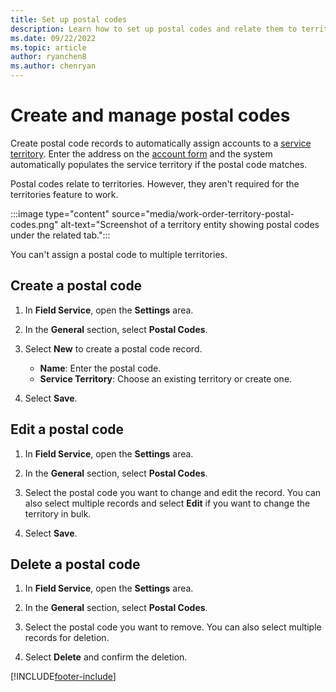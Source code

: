 ```yaml
---
title: Set up postal codes
description: Learn how to set up postal codes and relate them to territories in Dynamics 365 Field Service.
ms.date: 09/22/2022
ms.topic: article
author: ryanchen8
ms.author: chenryan
---
```

# Create and manage postal codes

Create postal code records to automatically assign accounts to a [service territory](set-up-territories.md). Enter the address on the [account form](accounts.md) and the system automatically populates the service territory if the postal code matches.  
  
Postal codes relate to territories. However, they aren't required for the territories feature to work.

:::image type="content" source="media/work-order-territory-postal-codes.png" alt-text="Screenshot of a territory entity showing postal codes under the related tab.":::
  
You can't assign a postal code to multiple territories.  

## Create a postal code
  
1. In **Field Service**, open the **Settings** area.

1. In the **General** section, select **Postal Codes**.
  
1. Select **New** to create a postal code record.

   - **Name**: Enter the postal code.
   - **Service Territory**: Choose an existing territory or create one.
  
1. Select **Save**.

## Edit a postal code

1. In **Field Service**, open the **Settings** area.

1. In the **General** section, select **Postal Codes**.

1. Select the postal code you want to change and edit the record. You can also select multiple records and select **Edit** if you want to change the territory in bulk.

1. Select **Save**.

## Delete a postal code

1. In **Field Service**, open the **Settings** area.

1. In the **General** section, select **Postal Codes**.

1. Select the postal code you want to remove. You can also select multiple records for deletion.

1. Select **Delete** and confirm the deletion.
  
[!INCLUDE[footer-include](../includes/footer-banner.md)]
